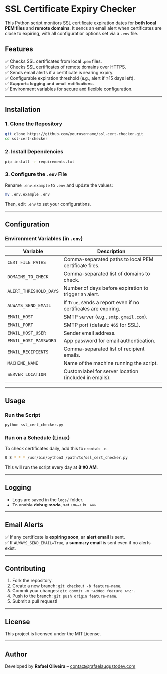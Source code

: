 # SSL Certificate Expiry Checker  

This Python script monitors SSL certificate expiration dates for **both local PEM files** and **remote domains**. It sends an email alert when certificates are close to expiring, with all configuration options set via a `.env` file.  

## **Features**  
✅ Checks SSL certificates from local `.pem` files.  
✅ Checks SSL certificates of remote domains over HTTPS.  
✅ Sends email alerts if a certificate is nearing expiry.  
✅ Configurable expiration threshold (e.g., alert if ≤15 days left).  
✅ Supports logging and email notifications.  
✅ Environment variables for secure and flexible configuration.  

---

## **Installation**  

### **1. Clone the Repository**  
```sh
git clone https://github.com/yourusername/ssl-cert-checker.git
cd ssl-cert-checker
```

### **2. Install Dependencies**  
```sh
pip install -r requirements.txt
```

### **3. Configure the `.env` File**  
Rename `.env.example` to `.env` and update the values:  
```sh
mv .env.example .env
```
Then, edit `.env` to set your configurations.

---

## **Configuration**  

### **Environment Variables (in `.env`)**  

| Variable                 | Description |
|-------------------------|-------------|
| `CERT_FILE_PATHS`       | Comma-separated paths to local PEM certificate files. |
| `DOMAINS_TO_CHECK`      | Comma-separated list of domains to check. |
| `ALERT_THRESHOLD_DAYS`  | Number of days before expiration to trigger an alert. |
| `ALWAYS_SEND_EMAIL`     | If `True`, sends a report even if no certificates are expiring. |
| `EMAIL_HOST`            | SMTP server (e.g., `smtp.gmail.com`). |
| `EMAIL_PORT`            | SMTP port (default: `465` for SSL). |
| `EMAIL_HOST_USER`       | Sender email address. |
| `EMAIL_HOST_PASSWORD`   | App password for email authentication. |
| `EMAIL_RECIPIENTS`      | Comma-separated list of recipient emails. |
| `MACHINE_NAME`          | Name of the machine running the script. |
| `SERVER_LOCATION`       | Custom label for server location (included in emails). |

---

## **Usage**  

### **Run the Script**  
```sh
python ssl_cert_checker.py
```

### **Run on a Schedule (Linux)**  
To check certificates daily, add this to `crontab -e`:  
```sh
0 8 * * * /usr/bin/python3 /path/to/ssl_cert_checker.py
```
This will run the script every day at **8:00 AM**.

---

## **Logging**  
- Logs are saved in the `logs/` folder.  
- To enable **debug mode**, set `LOG=1` in `.env`.  

---

## **Email Alerts**  
✅ If any certificate is **expiring soon**, an **alert email** is sent.  
✅ If `ALWAYS_SEND_EMAIL=True`, a **summary email** is sent even if no alerts exist.  

---

## **Contributing**  
1. Fork the repository.  
2. Create a new branch: `git checkout -b feature-name`.  
3. Commit your changes: `git commit -m "Added feature XYZ"`.  
4. Push to the branch: `git push origin feature-name`.  
5. Submit a pull request!  

---

## **License**  
This project is licensed under the MIT License.  

---

## **Author**  
Developed by **Rafael Oliveira** – [contact@rafaelaugustodev.com](mailto:contact@rafaelaugustodev.com)  

